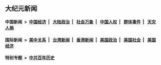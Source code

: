 ## 大纪元新闻

#### 中国新闻 &nbsp;>&nbsp; [中国经济](indexes/ncid283/README.md?05041245) &nbsp;| &nbsp; [大陆政治](indexes/ncid277/README.md?05041245) &nbsp;| &nbsp; [社会万象](indexes/ncid282/README.md?05041245) &nbsp;| &nbsp; [中国人权](indexes/ncid278/README.md?05041245) &nbsp;| &nbsp; [群体事件](indexes/ncid279/README.md?05041245) &nbsp;| &nbsp; [天灾人祸](indexes/ncid280/README.md?05041245)

#### 国际新闻 &nbsp;>&nbsp; [美中关系](indexes/nf1412576/README.md?05041245) &nbsp;| &nbsp; [台湾新闻](indexes/ncid1349361/README.md?05041245) &nbsp;| &nbsp; [香港新闻](indexes/ncid1349362/README.md?05041245) &nbsp;| &nbsp; [美国政治](indexes/ncid1078159/README.md?05041245) &nbsp;| &nbsp; [美国社会](indexes/ncid1078160/README.md?05041245) &nbsp;| &nbsp; [美国经济](indexes/ncid1078158/README.md?05041245)

#### 特别专题 &nbsp;>&nbsp; [中共百年历史](https://github.com/easy2view/epoch-special/blob/master/README.md?05041245)  
